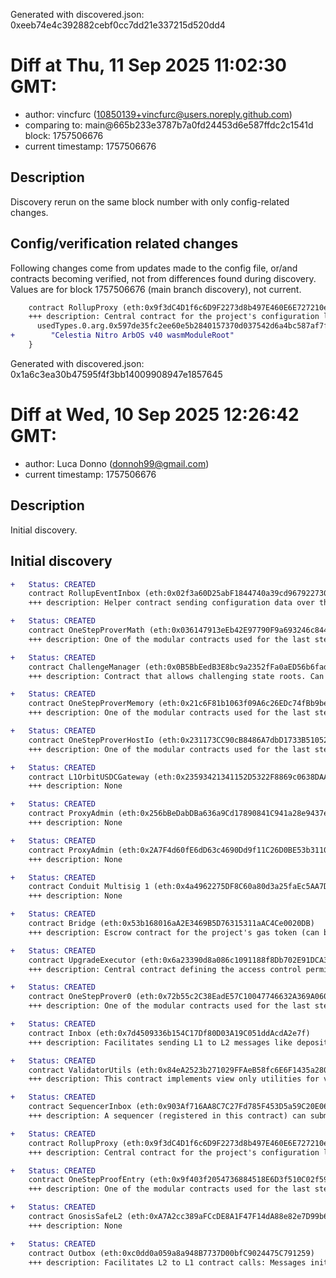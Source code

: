 Generated with discovered.json: 0xeeb74e4c392882cebf0cc7dd21e337215d520dd4

# Diff at Thu, 11 Sep 2025 11:02:30 GMT:

- author: vincfurc (<10850139+vincfurc@users.noreply.github.com>)
- comparing to: main@665b233e3787b7a0fd24453d6e587ffdc2c1541d block: 1757506676
- current timestamp: 1757506676

## Description

Discovery rerun on the same block number with only config-related changes.

## Config/verification related changes

Following changes come from updates made to the config file,
or/and contracts becoming verified, not from differences found during
discovery. Values are for block 1757506676 (main branch discovery), not current.

```diff
    contract RollupProxy (eth:0x9f3dC4D1f6c6D9F2273d8b497E460E6E727210e8) {
    +++ description: Central contract for the project's configuration like its execution logic hash (`wasmModuleRoot`) and addresses of the other system contracts. Entry point for Proposers creating new Rollup Nodes (state commitments) and Challengers submitting fraud proofs (In the Orbit stack, these two roles are both held by the Validators).
      usedTypes.0.arg.0x597de35fc2ee60e5b2840157370d037542d6a4bc587af7f88202636c54e6bd8d:
+        "Celestia Nitro ArbOS v40 wasmModuleRoot"
    }
```

Generated with discovered.json: 0x1a6c3ea30b47595f4f3bb14009908947e1857645

# Diff at Wed, 10 Sep 2025 12:26:42 GMT:

- author: Luca Donno (<donnoh99@gmail.com>)
- current timestamp: 1757506676

## Description

Initial discovery.

## Initial discovery

```diff
+   Status: CREATED
    contract RollupEventInbox (eth:0x02f3a60D25abF1844740a39cd9679227309a1Fa6)
    +++ description: Helper contract sending configuration data over the bridge during the systems initialization.
```

```diff
+   Status: CREATED
    contract OneStepProverMath (eth:0x036147913eEb42E97790F9a693246c8444290AB6)
    +++ description: One of the modular contracts used for the last step of a fraud proof, which is simulated inside a WASM virtual machine.
```

```diff
+   Status: CREATED
    contract ChallengeManager (eth:0x0B5BbEedB3E8bc9a2352fFa0aED56b6fad8d3040)
    +++ description: Contract that allows challenging state roots. Can be called through the RollupProxy by Validators or the UpgradeExecutor.
```

```diff
+   Status: CREATED
    contract OneStepProverMemory (eth:0x21c6F81b1063f09A6c26EDc74fBb9beb349A5E96)
    +++ description: One of the modular contracts used for the last step of a fraud proof, which is simulated inside a WASM virtual machine.
```

```diff
+   Status: CREATED
    contract OneStepProverHostIo (eth:0x231173CC90cB8486A7dbD1733B5105254316D50A)
    +++ description: One of the modular contracts used for the last step of a fraud proof, which is simulated inside a WASM virtual machine.
```

```diff
+   Status: CREATED
    contract L1OrbitUSDCGateway (eth:0x23593421341152D5322F8869c0638DAAc4aED57C)
    +++ description: None
```

```diff
+   Status: CREATED
    contract ProxyAdmin (eth:0x256bBeDabDBa636a9Cd17890841C941a28e9437e)
    +++ description: None
```

```diff
+   Status: CREATED
    contract ProxyAdmin (eth:0x2A7F4d60fE6dD63c4690Dd9f11C26D0BE53b3110)
    +++ description: None
```

```diff
+   Status: CREATED
    contract Conduit Multisig 1 (eth:0x4a4962275DF8C60a80d3a25faEc5AA7De116A746)
    +++ description: None
```

```diff
+   Status: CREATED
    contract Bridge (eth:0x53b168016aA2E3469B5D76315311aAC4Ce0020DB)
    +++ description: Escrow contract for the project's gas token (can be different from ETH). Keeps a list of allowed Inboxes and Outboxes for canonical bridge messaging.
```

```diff
+   Status: CREATED
    contract UpgradeExecutor (eth:0x6a23390d8a086c1091188f8Db702E91DCA38805F)
    +++ description: Central contract defining the access control permissions for upgrading the system contract implementations.
```

```diff
+   Status: CREATED
    contract OneStepProver0 (eth:0x72b55c2C38EadE57C10047746632A369A060A46E)
    +++ description: One of the modular contracts used for the last step of a fraud proof, which is simulated inside a WASM virtual machine.
```

```diff
+   Status: CREATED
    contract Inbox (eth:0x7d4509336b154C17Df80D03A19C051ddAcdA2e7f)
    +++ description: Facilitates sending L1 to L2 messages like depositing ETH, but does not escrow funds.
```

```diff
+   Status: CREATED
    contract ValidatorUtils (eth:0x84eA2523b271029FFAeB58fc6E6F1435a280db44)
    +++ description: This contract implements view only utilities for validators.
```

```diff
+   Status: CREATED
    contract SequencerInbox (eth:0x903Af716AA8C7C27Fd785F453D5a59C20E06bDeC)
    +++ description: A sequencer (registered in this contract) can submit transaction batches or commitments here.
```

```diff
+   Status: CREATED
    contract RollupProxy (eth:0x9f3dC4D1f6c6D9F2273d8b497E460E6E727210e8)
    +++ description: Central contract for the project's configuration like its execution logic hash (`wasmModuleRoot`) and addresses of the other system contracts. Entry point for Proposers creating new Rollup Nodes (state commitments) and Challengers submitting fraud proofs (In the Orbit stack, these two roles are both held by the Validators).
```

```diff
+   Status: CREATED
    contract OneStepProofEntry (eth:0x9f403f2054736884518E6D3f510C02f5959BDCC6)
    +++ description: One of the modular contracts used for the last step of a fraud proof, which is simulated inside a WASM virtual machine.
```

```diff
+   Status: CREATED
    contract GnosisSafeL2 (eth:0xA7A2cc389aFCcDE8A1F47F14dA88e82e7D99b68F)
    +++ description: None
```

```diff
+   Status: CREATED
    contract Outbox (eth:0xc0dd0a059a8a948B7737D00bfC9024475C791259)
    +++ description: Facilitates L2 to L1 contract calls: Messages initiated from L2 (for example withdrawal messages) eventually resolve in execution on L1.
```
